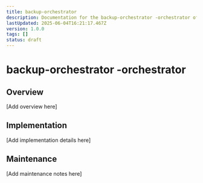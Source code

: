 ```yaml
---
title: backup-orchestrator
description: Documentation for the backup-orchestrator -orchestrator of the Clarity Engine system.
lastUpdated: 2025-06-04T16:21:17.467Z
version: 1.0.0
tags: []
status: draft
---
```


# backup-orchestrator -orchestrator

## Overview

[Add overview here]

## Implementation

[Add implementation details here]

## Maintenance

[Add maintenance notes here]
